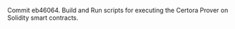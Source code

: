 Commit eb46064.                    Build and Run scripts for executing the Certora Prover on Solidity smart contracts.